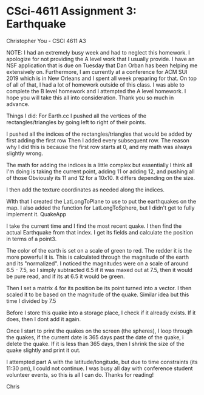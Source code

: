 # CSci-4611 Assignment 3:  Earthquake
Christopher You - CSCI 4611 A3

NOTE:
I had an extremely busy week and had to neglect this homework.  I apologize for not 
providing the A level work that I usually provide.
I have an NSF application that is due on Tuesday that Dan Orban has been helping me extensively on.
Furthermore, I am currently at a conference for ACM SUI 2019 which is in New Orleans and I spent all week preparing for that.
On top of all of that, I had a lot of homework outside of this class.
I was able to complete the B level homework and I attempted the A level homework.
I hope you will take this all into consideration.  Thank you so much in advance.


Things I did:
For Earth.cc
I pushed all the vertices of the rectangles/triangles by going left to right of their points.

I pushed all the indices of the rectangles/triangles that would be added by first adding the first row
Then I added every subsequent row.  The reason why I did this is because the first row starts at 0, and my math was always slightly wrong.

The math for adding the indices is a little complex but essentially I think all I'm doing is taking the current point, adding 11 or adding 12, and pushing all of those
Obviously its 11 and 12 for a 10x10.  It differs depending on the size.

I then add the texture coordinates as needed along the indices.

WIth that I created the LatLongToPlane to use to put the earthquakes on the map.
I also added the function for LatLongToSphere, but I didn't get to fully implement it.
QuakeApp

I take the current time and I find the most recent quake.
I then find the actual Earthquake from that index.
I get its fields and calculate the position in terms of a point3.

The color of the earth is set on a scale of green to red. The redder it is the more powerful it is.
This is calculated through the magnitude of the earth and its "normalized".
I noticed the magnitudes were on a scale of around 6.5 - 7.5, so I simply subtracted 6.5
if it was maxed out at 7.5, then it would be pure read, and if its at 6.5 it would be green.

Then I set a matrix 4 for its position be its point turned into a vector.
I then scaled it to be based on the magnitude of the quake.
Similar idea but this time I divided by 7.5

Before I store this quake into a storage place, I check if it already exists. If it does, then I dont add it again.

Once I start to print the quakes on the screen (the spheres),
I  loop through the quakes, if the current date is 365 days past the date of the quake, i delete  the quake.
If it is less than 365 days, then I shrink the size of the quake slightly and print it out.

I attempted part A with the latitude/longitude, but due to time constraints (its 11:30 pm), I could not continue.
I was busy all day with conference student volunteer events, so this is all I can do.
Thanks for reading!

Chris
